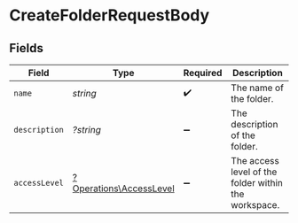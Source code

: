 # CreateFolderRequestBody


## Fields

| Field                                                             | Type                                                              | Required                                                          | Description                                                       |
| ----------------------------------------------------------------- | ----------------------------------------------------------------- | ----------------------------------------------------------------- | ----------------------------------------------------------------- |
| `name`                                                            | *string*                                                          | :heavy_check_mark:                                                | The name of the folder.                                           |
| `description`                                                     | *?string*                                                         | :heavy_minus_sign:                                                | The description of the folder.                                    |
| `accessLevel`                                                     | [?Operations\AccessLevel](../../Models/Operations/AccessLevel.md) | :heavy_minus_sign:                                                | The access level of the folder within the workspace.              |